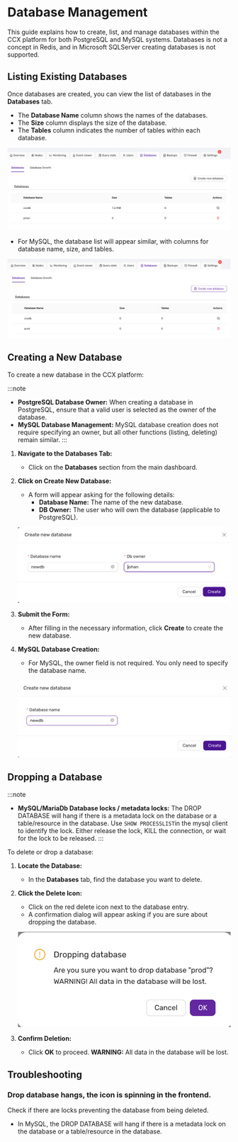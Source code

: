 # Database Management

This guide explains how to create, list, and manage databases within the CCX platform for both PostgreSQL and MySQL systems.
Databases is not a concept in Redis, and in Microsoft SQLServer creating databases is not supported.


## Listing Existing Databases

Once databases are created, you can view the list of databases in the **Databases** tab.

- The **Database Name** column shows the names of the databases.
- The **Size** column displays the size of the database.
- The **Tables** column indicates the number of tables within each database.

![List Databases](../images/listdatabasepostgres.png)

- For MySQL, the database list will appear similar, with columns for database name, size, and tables.

![List MySQL Databases](../images/listdatabases.png)

## Creating a New Database

To create a new database in the CCX platform:

:::note
- **PostgreSQL Database Owner:** When creating a database in PostgreSQL, ensure that a valid user is selected as the owner of the database.
- **MySQL Database Management:** MySQL database creation does not require specifying an owner, but all other functions (listing, deleting) remain similar.
:::


1. **Navigate to the Databases Tab:**
   - Click on the **Databases** section from the main dashboard.

2. **Click on Create New Database:**
   - A form will appear asking for the following details:
     - **Database Name:** The name of the new database.
     - **DB Owner:** The user who will own the database (applicable to PostgreSQL).

   ![Create Database](../images/createdatabasepostgres.png)

3. **Submit the Form:**
   - After filling in the necessary information, click **Create** to create the new database.

4. **MySQL Database Creation:**
   - For MySQL, the owner field is not required. You only need to specify the database name.

   ![MySQL Create Database](../images/createdatabasemysql.png)

## Dropping a Database

:::note
- **MySQL/MariaDb Database locks / metadata locks:** The DROP DATABASE will hang if there is a metadata lock on the database or a table/resource in the database. Use `SHOW PROCESSLIST`in the mysql client to identify the lock. Either release the lock, KILL the connection, or wait for the lock to be released.
:::

To delete or drop a database:

1. **Locate the Database:**
   - In the **Databases** tab, find the database you want to delete.

2. **Click the Delete Icon:**
   - Click on the red delete icon next to the database entry.
   - A confirmation dialog will appear asking if you are sure about dropping the database.

   ![Drop Database](../images/dropdatabase.png)

3. **Confirm Deletion:**
   - Click **OK** to proceed. **WARNING:** All data in the database will be lost.

## Troubleshooting
### Drop database hangs,  the icon is spinning in the frontend.
Check if there are locks preventing the database from being deleted. 
- In MySQL, the DROP DATABASE will hang if there is a metadata lock on the database or a table/resource in the database.
